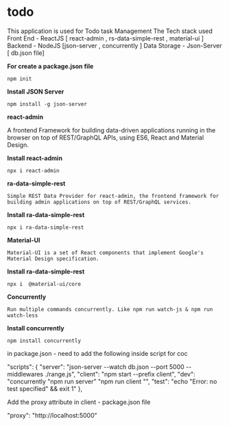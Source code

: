 # todo
This application is used for Todo task Management
The Tech stack used
Front End - ReactJS [ react-admin , rs-data-simple-rest , material-ui ]
Backend - NodeJS [json-server , concurrently ]
Data Storage - Json-Server [ db.json file]

**For create a package.json file**

    npm init

**Install JSON Server**

    npm install -g json-server
    
**react-admin**

A frontend Framework for building data-driven applications running in the browser on top of REST/GraphQL APIs, using ES6, React and Material Design.
  
**Install react-admin**

    npx i react-admin 
        
**ra-data-simple-rest**

    Simple REST Data Provider for react-admin, the frontend framework for building admin applications on top of REST/GraphQL services.  
    
**Install ra-data-simple-rest**

    npx i ra-data-simple-rest
  
**Material-UI**

    Material-UI is a set of React components that implement Google's Material Design specification.    
        
**Install ra-data-simple-rest**

    npx i  @material-ui/core
    
**Concurrently**

    Run multiple commands concurrently. Like npm run watch-js & npm run watch-less
    
**Install concurrently**
    
    npm install concurrently
    
in package.json - need to add the following inside script for coc

 "scripts": {
    "server": "json-server --watch db.json --port 5000 --middlewares ./range.js",
    "client": "npm start --prefix client",
    "dev": "concurrently \"npm run server\" \"npm run client \"",
    "test": "echo \"Error: no test specified\" && exit 1"
  },

Add the proxy attribute in client - package.json file

  "proxy": "http://localhost:5000"
  
